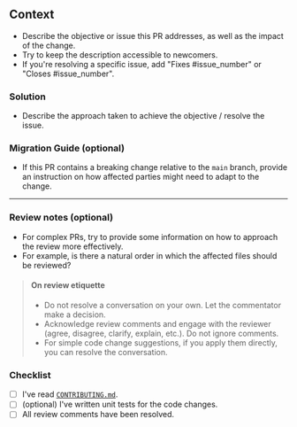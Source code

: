 <!-- Note: replace the instructions with your text -->

## Context

- Describe the objective or issue this PR addresses, as well as the impact of the change.
- Try to keep the description accessible to newcomers.
- If you're resolving a specific issue, add "Fixes #issue_number" or "Closes #issue_number".

### Solution

- Describe the approach taken to achieve the objective / resolve the issue.

### Migration Guide (optional)

- If this PR contains a breaking change relative to the `main` branch, provide an instruction on how affected parties might need to adapt to the change.

---

### Review notes (optional)

- For complex PRs, try to provide some information on how to approach the review more effectively.
- For example, is there a natural order in which the affected files should be reviewed?

> #### On review etiquette
> 
> - Do not resolve a conversation on your own. Let the commentator make a decision.
> - Acknowledge review comments and engage with the reviewer (agree, disagree, clarify, explain, etc.). Do not ignore comments.
> - For simple code change suggestions, if you apply them directly, you can resolve the conversation.

### Checklist

- [ ] I've read [`CONTRIBUTING.md`](../CONTRIBUTING.md).
- [ ] (optional) I've written unit tests for the code changes.
- [ ] All review comments have been resolved.

<!-- Add more items if needed -->

<!-- USEFUL LINKS 
 - Commit sign-off: https://www.secondstate.io/articles/dco
 - Telegram: https://t.me/hyperledgeriroha
 - Discord: https://discord.com/channels/905194001349627914/905205848547155968
-->